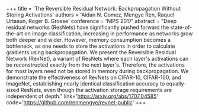 +++
    title = 'The Reversible Residual Network: Backpropagation Without Storing Activations'
    authors = 'Aidan N. Gomez, Mengye Ren, Raquel Urtasun, Roger B. Grosse'
    conference = 'NIPS 2017'
    abstract = "Deep residual networks (ResNets) have significantly pushed forward the state-of-the-art on image classification, increasing in performance as networks grow both deeper and wider. However, memory consumption becomes a bottleneck, as one needs to store the activations in order to calculate gradients using backpropagation. We present the Reversible Residual Network (RevNet), a variant of ResNets where each layer's activations can be reconstructed exactly from the next layer's. Therefore, the activations for most layers need not be stored in memory during backpropagation. We demonstrate the effectiveness of RevNets on CIFAR-10, CIFAR-100, and ImageNet, establishing nearly identical classification accuracy to equally-sized ResNets, even though the activation storage requirements are independent of depth."
    link='https://arxiv.org/abs/1707.04585'
    code='https://github.com/renmengye/revnet-public'
+++
